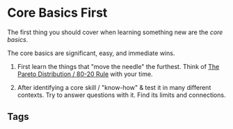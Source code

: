 # Core Basics First

The first thing you should cover when learning something new are the *core basics*.  

The core basics are significant, easy, and immediate wins.  

1. First learn the things that "move the needle" the furthest. Think of [The Pareto Distribution / 80-20 Rule](../202110031839) 
with your time.  

2. After identifying a core skill / "know-how" & test it in many different contexts. Try to answer questions with it. Find 
its limits and connections.

## Tags
